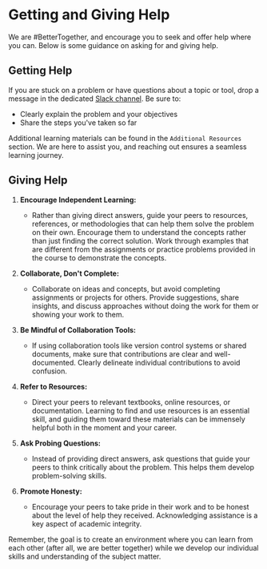 # Getting and Giving Help

We are #BetterTogether, and encourage you to seek and offer help where you can. Below is some guidance on asking for and giving help.


## Getting Help
If you are stuck on a problem or have questions about a topic or tool, drop a message in the dedicated [Slack channel](https://app.slack.com/client/T06TWT7EXAB/C06UM180Z2Q). Be sure to:

- Clearly explain the problem and your objectives
- Share the steps you've taken so far

Additional learning materials can be found in the `Additional Resources` section. We are here to assist you, and reaching out ensures a seamless learning journey.

## Giving Help

1. **Encourage Independent Learning:**
   - Rather than giving direct answers, guide your peers to resources,
     references, or methodologies that can help them solve the problem on their
     own. Encourage them to understand the concepts rather than just finding the
     correct solution.  Work through examples that are different from the
     assignments or practice problems provided in the course to demonstrate the
     concepts.

2. **Collaborate, Don't Complete:**
   - Collaborate on ideas and concepts, but avoid completing assignments or
     projects for others. Provide suggestions, share insights, and discuss
     approaches without doing the work for them or showing your work to them.

6. **Be Mindful of Collaboration Tools:**
   - If using collaboration tools like version control systems or shared
     documents, make sure that contributions are clear and well-documented.
     Clearly delineate individual contributions to avoid confusion.

7. **Refer to Resources:**
   - Direct your peers to relevant textbooks, online resources, or
     documentation. Learning to find and use resources is an essential skill,
     and guiding them toward these materials can be immensely helpful both in
     the moment and your career.

8. **Ask Probing Questions:**
   - Instead of providing direct answers, ask questions that guide your peers to
     think critically about the problem. This helps them develop problem-solving
     skills.

10. **Promote Honesty:**
    - Encourage your peers to take pride in their work and to be honest about
      the level of help they received. Acknowledging assistance is a key aspect
      of academic integrity.

Remember, the goal is to create an environment where you can learn from
each other (after all, we are better together) while we develop our individual
skills and understanding of the subject matter.

